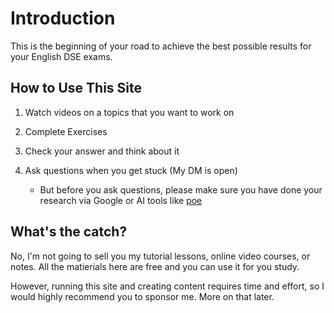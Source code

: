 # Introduction

This is the beginning of your road to achieve the best possible results for your English DSE exams.

## How to Use This Site

1. Watch videos on a topics that you want to work on

2. Complete Exercises

3. Check your answer and think about it

4. Ask questions when you get stuck (My DM is open)
   - But before you ask questions, please make sure you have done your research via Google or AI tools like [poe](https://poe.com/login)

## What's the catch?

No, I'm not going to sell you my tutorial lessons, online video courses, or notes. All the matierials here are free and you can use it for you study.

However, running this site and creating content requires time and effort, so I would highly recommend you to sponsor me. More on that later.
